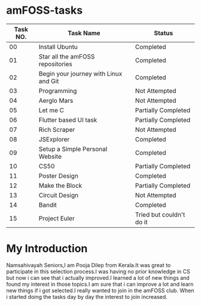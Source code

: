 # amFOSS-tasks

|   Task NO. | Task Name | Status |
|------------|-----------|--------|
|  00|Install Ubuntu | Completed|
|01|Star all the amFOSS repositories|Completed|
|02|Begin your journey with Linux and Git|Completed|
|03|Programming|Not Attempted|
|04|Aerglo Mars|Not Attempted|
|05|Let me C|Partially Completed|
|06|Flutter based UI task|Partially Completed|
|07|Rich Scraper|Not Attempted|
|08|JSExplorer|Completed|
|09|Setup a Simple Personal Website|Completed|
|10|CS50|Partially Completed|
|11|Poster Design|Completed|
|12|Make the Block|Partially Completed|
|13|Circuit Design|Not Attempted|
|14|Bandit|Completed|
|15|Project Euler|Tried but couldn't do it|

# My Introduction
Namsahivayah Seniors,I am Pooja Dilep from Kerala.It was great to participate in this selection process.I was having no prior knowledge in CS but now i can see that i actually improved.I learned a lot of new things and found my interest in those topics.I am sure that i can improve a lot and learn new things if i got selected.I really wanted to join in the amFOSS club. When i started doing the tasks day by day the interest to join increased.  
